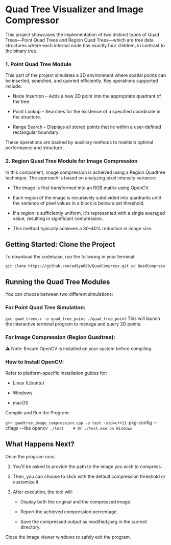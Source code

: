 # Quad Tree Visualizer and Image Compressor
This project showcases the implementation of two distinct types of Quad Trees—Point Quad Trees and Region Quad Trees—which are tree data structures where each internal node has exactly four children, in contrast to the binary tree.

### 1. Point Quad Tree Module
This part of the project simulates a 2D environment where spatial points can be inserted, searched, and queried efficiently. Key operations supported include:

- Node Insertion – Adds a new 2D point into the appropriate quadrant of the tree.

- Point Lookup – Searches for the existence of a specified coordinate in the structure.

- Range Search – Displays all stored points that lie within a user-defined rectangular boundary.

These operations are backed by auxiliary methods to maintain optimal performance and structure.

### 2. Region Quad Tree Module for Image Compression
In this component, image compression is achieved using a Region Quadtree technique. The approach is based on analyzing pixel intensity variance:

- The image is first transformed into an RGB matrix using OpenCV.

- Each region of the image is recursively subdivided into quadrants until the variance of pixel values in a block is below a set threshold.

- If a region is sufficiently uniform, it's represented with a single averaged value, resulting in significant compression.

- This method typically achieves a 30–40% reduction in image size.

## Getting Started: Clone the Project
To download the codebase, run the following in your terminal:

`git clone https://github.com/ad8ya089/QuadCompress.git
cd QuadCompress`
## Running the Quad Tree Modules
You can choose between two different simulations:

### For Point Quad Tree Simulation:
`gcc quad_trees.c -o quad_tree_point
./quad_tree_point`
This will launch the interactive terminal program to manage and query 2D points.

### For Image Compression (Region Quadtree):
⚠️ Note: Ensure OpenCV is installed on your system before compiling.

### How to Install OpenCV:
Refer to platform-specific installation guides for:

- Linux (Ubuntu)

- Windows

- macOS

Compile and Run the Program:

`g++ quadtree_image_compression.cpp -o test -std=c++11 `pkg-config --cflags --libs opencv`
./test    # Or ./test.exe on Windows`
## What Happens Next?
Once the program runs:

1. You'll be asked to provide the path to the image you wish to compress.

2. Then, you can choose to stick with the default compression threshold or customize it.

3. After execution, the tool will:

    - Display both the original and the compressed image.
    
    - Report the achieved compression percentage.
    
    - Save the compressed output as modified.jpeg in the current directory.

Close the image viewer windows to safely exit the program.
